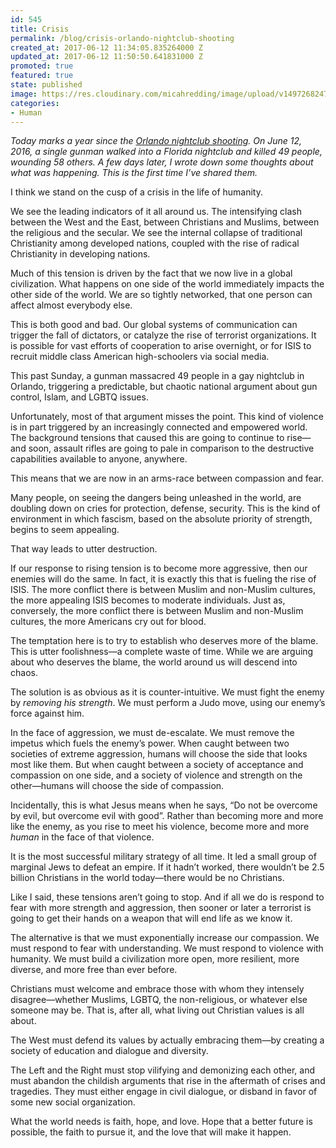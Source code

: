 ```yaml
---
id: 545
title: Crisis
permalink: /blog/crisis-orlando-nightclub-shooting
created_at: 2017-06-12 11:34:05.835264000 Z
updated_at: 2017-06-12 11:50:50.641831000 Z
promoted: true
featured: true
state: published
image: https://res.cloudinary.com/micahredding/image/upload/v1497268247/dma2m8gtty7te0nmqirw.jpg
categories:
- Human
---
```

*Today marks a year since the [Orlando nightclub shooting](https://en.wikipedia.org/wiki/2016_Orlando_nightclub_shooting). On June 12, 2016, a single gunman walked into a Florida nightclub and killed 49 people, wounding 58 others. A few days later, I wrote down some thoughts about what was happening. This is the first time I’ve shared them.*

I think we stand on the cusp of a crisis in the life of humanity.

We see the leading indicators of it all around us. The intensifying clash between the West and the East, between Christians and Muslims, between the religious and the secular. We see the internal collapse of traditional Christianity among developed nations, coupled with the rise of radical Christianity in developing nations.

Much of this tension is driven by the fact that we now live in a global civilization. What happens on one side of the world immediately impacts the other side of the world. We are so tightly networked, that one person can affect almost everybody else.

This is both good and bad. Our global systems of communication can trigger the fall of dictators, or catalyze the rise of terrorist organizations. It is possible for vast efforts of cooperation to arise overnight, or for ISIS to recruit middle class American high-schoolers via social media.

This past Sunday, a gunman massacred 49 people in a gay nightclub in Orlando, triggering a predictable, but chaotic national argument about gun control, Islam, and LGBTQ issues.

Unfortunately, most of that argument misses the point. This kind of violence is in part triggered by an increasingly connected and empowered world. The background tensions that caused this are going to continue to rise—and soon, assault rifles are going to pale in comparison to the destructive capabilities available to anyone, anywhere.

This means that we are now in an arms-race between compassion and fear.

Many people, on seeing the dangers being unleashed in the world, are doubling down on cries for protection, defense, security. This is the kind of environment in which fascism, based on the absolute priority of strength, begins to seem appealing.

That way leads to utter destruction.

If our response to rising tension is to become more aggressive, then our enemies will do the same. In fact, it is exactly this that is fueling the rise of ISIS. The more conflict there is between Muslim and non-Muslim cultures, the more appealing ISIS becomes to moderate individuals. Just as, conversely, the more conflict there is between Muslim and non-Muslim cultures, the more Americans cry out for blood.

The temptation here is to try to establish who deserves more of the blame. This is utter foolishness—a complete waste of time. While we are arguing about who deserves the blame, the world around us will descend into chaos.

The solution is as obvious as it is counter-intuitive. We must fight the enemy by *removing his strength*. We must perform a Judo move, using our enemy’s force against him. 

In the face of aggression, we must de-escalate. We must remove the impetus which fuels the enemy’s power. When caught between two societies of extreme aggression, humans will choose the side that looks most like them. But when caught between a society of acceptance and compassion on one side, and a society of violence and strength on the other—humans will choose the side of compassion. 

Incidentally, this is what Jesus means when he says, “Do not be overcome by evil, but overcome evil with good”. Rather than becoming more and more like the enemy, as you rise to meet his violence, become more and more *human* in the face of that violence.

It is the most successful military strategy of all time. It led a small group of marginal Jews to defeat an empire. If it hadn’t worked, there wouldn’t be 2.5 billion Christians in the world today—there would be no Christians. 

Like I said, these tensions aren’t going to stop. And if all we do is respond to fear with more strength and aggression, then sooner or later a terrorist is going to get their hands on a weapon that will end life as we know it. 

The alternative is that we must exponentially increase our compassion. We must respond to fear with understanding. We must respond to violence with humanity. We must build a civilization more open, more resilient, more diverse, and more free than ever before. 

Christians must welcome and embrace those with whom they intensely disagree—whether Muslims, LGBTQ, the non-religious, or whatever else someone may be. That is, after all, what living out Christian values is all about.

The West must defend its values by actually embracing them—by creating a society of education and dialogue and diversity.

The Left and the Right must stop vilifying and demonizing each other, and must abandon the childish arguments that rise in the aftermath of crises and tragedies. They must either engage in civil dialogue, or disband in favor of some new social organization. 

What the world needs is faith, hope, and love. Hope that a better future is possible, the faith to pursue it, and the love that will make it happen.
